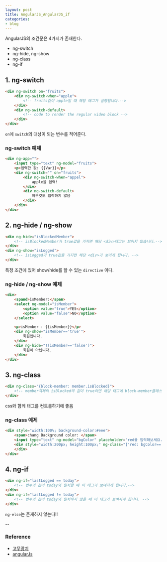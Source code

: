 ```yaml
---
layout: post
title: AngularJS_AngularJS_if
categories:
- blog
---
```


AngularJS의 조건문은 4가지가 존재한다.

- ng-switch
- ng-hide, ng-show
- ng-class
- ng-if

## 1. ng-switch

```html
<div ng-switch on="fruits">
    <div ng-switch-when="apple">
        <!-- fruits값이 apple일 때 해당 태그가 실행됩니다.-->
    </div>
    <div ng-switch-default>
        <!-- code to render the regular video block -->
    </div>
</div>
```
`on`에 `switch`의 대상이 되는 변수를 적어준다.

### ng-switch 예제
```html
<div ng-app="">
	<input type="text" ng-model="fruits">
	<p>입력한 값: {{Var}}</p>
	<div ng-switch="" on="fruits">
		<div ng-switch-when="appel">
			apple을 입력!
		</div>
		<div ng-switch-default>
			아무것도 입력하지 않음
		</div>
	</div>
</div>
```

## 2. ng-hide / ng-show

```html
<div ng-hide="isBlockedMember">
    <!-- isBlockedMember가 true값을 가지면 해당 <div>태그는 보이지 않습니다.-->
</div>
<div ng-show="isLogged">
    <!-- isLogged가 true값을 가지면 해당 <div>가 보이게 됩니다. -->
</div>
```

특정 조건에 있어 show/hide를 할 수 있는 `directive` 이다.

### ng-hide / ng-show 예제
```html
<div>
	<spand>isMember:</span>
	<select ng-model="isMember">
		<option value="true">YES</option>
		<option value="false">NO</option>
	</select>

	<p>isMember : {{isMember}}</p>
	<div ng-show="isMember=='true'">
		회원입니다.
	</div>
	<div ng-hide="!(isMember=='false')">
		회원이 아닙니다.
	</div>
</div>
```

## 3. ng-class

```html
<div ng-class="{block-member: member.isBlocked}">
    <!-- member객체의 isBlocked의 값이 true이면 해당 태그에 block-member클래스가 등록됩니다. -->
</div>
```
css와 함께 태그를 컨트롤하기에 좋음

### ng-class 예제

```html
<div style="width:100%; background-color:#eee">
	<span>chang Background color: </span>
	<input type="text" ng-model="bgColor" placeholder="red를 입력해보세요.">
	<div style="width:200px; height:100px;" ng-class="{'red: bgColor=='red'}">
	</div>
</div>
```

## 4. ng-if

```html
<div ng-if="lastLogged == today">
    <!-- 변수의 값이 today와 일치할 때 이 태그가 보여지게 됩니다.-->
</div>
<div ng-if="lastLogged != today">
    <!-- 변수의 값이 today와 일치하지 않을 때 이 태그가 보여지게 됩니다. -->
</div>
```

`ng-else`는 존재하지 않는다!!

--
### Reference
- [고무망치](http://rhammer.tistory.com/55)
- [angularJs](https://www.angularjs.org)
